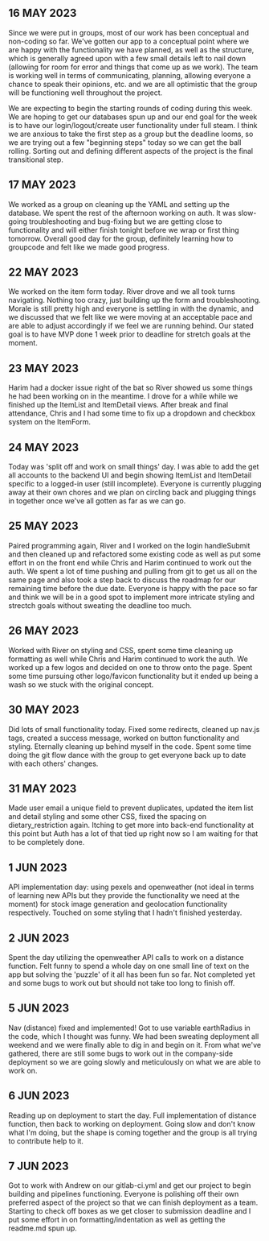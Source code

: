 ## 16 MAY 2023

Since we were put in groups, most of our work has been conceptual and non-coding so far. We've gotten our app to a conceptual point where we are happy with the functionality we have planned, as well as the structure, which is generally agreed upon with a few small details left to nail down (allowing for room for error and things that come up as we work). The team is working well in terms of communicating, planning, allowing everyone a chance to speak their opinions, etc. and we are all optimistic that the group will be functioning well throughout the project.

We are expecting to begin the starting rounds of coding during this week. We are hoping to get our databases spun up and our end goal for the week is to have our login/logout/create user functionality under full steam. I think we are anxious to take the first step as a group but the deadline looms, so we are trying out a few "beginning steps" today so we can get the ball rolling. Sorting out and defining different aspects of the project is the final transitional step.

## 17 MAY 2023

We worked as a group on cleaning up the YAML and setting up the database. We spent the rest of the afternoon working on auth. It was slow-going troubleshooting and bug-fixing but we are getting close to functionality and will either finish tonight before we wrap or first thing tomorrow. Overall good day for the group, definitely learning how to groupcode and felt like we made good progress.

## 22 MAY 2023

We worked on the item form today. River drove and we all took turns navigating. Nothing too crazy, just building up the form and troubleshooting. Morale is still pretty high and everyone is settling in with the dynamic, and we discussed that we felt like we were moving at an acceptable pace and are able to adjust accordingly if we feel we are running behind. Our stated goal is to have MVP done 1 week prior to deadline for stretch goals at the moment.

## 23 MAY 2023

Harim had a docker issue right of the bat so River showed us some things he had been working on in the meantime. I drove for a while while we finished up the ItemList and ItemDetail views. After break and final attendance, Chris and I had some time to fix up a dropdown and checkbox system on the ItemForm.

## 24 MAY 2023

Today was 'split off and work on small things' day. I was able to add the get all accounts to the backend UI and begin showing ItemList and ItemDetail specific to a logged-in user (still incomplete). Everyone is currently plugging away at their own chores and we plan on circling back and plugging things in together once we've all gotten as far as we can go.

## 25 MAY 2023

Paired programming again, River and I worked on the login handleSubmit and then cleaned up and refactored some existing code as well as put some effort in on the front end while Chris and Harim continued to work out the auth. We spent a lot of time pushing and pulling from git to get us all on the same page and also took a step back to discuss the roadmap for our remaining time before the due date. Everyone is happy with the pace so far and think we will be in a good spot to implement more intricate styling and strectch goals without sweating the deadline too much.

## 26 MAY 2023

Worked with River on styling and CSS, spent some time cleaning up formatting as well while Chris and Harim continued to work the auth. We worked up a few logos and decided on one to throw onto the page. Spent some time pursuing other logo/favicon functionality but it ended up being a wash so we stuck with the original concept.

## 30 MAY 2023

Did lots of small functionality today. Fixed some redirects, cleaned up nav.js tags, created a success message, worked on button functionality and styling. Eternally cleaning up behind myself in the code. Spent some time doing the git flow dance with the group to get everyone back up to date with each others' changes.

## 31 MAY 2023

Made user email a unique field to prevent duplicates, updated the item list and detail styling and some other CSS, fixed the spacing on dietary_restriction again. Itching to get more into back-end functionality at this point but Auth has a lot of that tied up right now so I am waiting for that to be completely done.

## 1 JUN 2023

API implementation day: using pexels and openweather (not ideal in terms of learning new APIs but they provide the functionality we need at the moment) for stock image generation and geolocation functionality respectively. Touched on some styling that I hadn't finished yesterday.

## 2 JUN 2023

Spent the day utilizing the openweather API calls to work on a distance function. Felt funny to spend a whole day on one small line of text on the app but solving the 'puzzle' of it all has been fun so far. Not completed yet and some bugs to work out but should not take too long to finish off.

## 5 JUN 2023

Nav (distance) fixed and implemented! Got to use variable earthRadius in the code, which I thought was funny. We had been sweating deployment all weekend and we were finally able to dig in and begin on it. From what we've gathered, there are still some bugs to work out in the company-side deployment so we are going slowly and meticulously on what we are able to work on.

## 6 JUN 2023

Reading up on deployment to start the day. Full implementation of distance function, then back to working on deployment. Going slow and don't know what I'm doing, but the shape is coming together and the group is all trying to contribute help to it.

## 7 JUN 2023

Got to work with Andrew on our gitlab-ci.yml and get our project to begin building and pipelines functioning. Everyone is polishing off their own preferred aspect of the project so that we can finish deployment as a team. Starting to check off boxes as we get closer to submission deadline and I put some effort in on formatting/indentation as well as getting the readme.md spun up.

